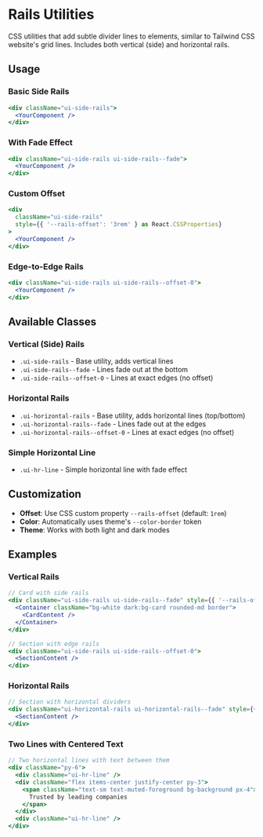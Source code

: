 # Rails Utilities

CSS utilities that add subtle divider lines to elements, similar to Tailwind CSS website's grid lines. Includes both vertical (side) and horizontal rails.

## Usage

### Basic Side Rails
```jsx
<div className="ui-side-rails">
  <YourComponent />
</div>
```

### With Fade Effect
```jsx
<div className="ui-side-rails ui-side-rails--fade">
  <YourComponent />
</div>
```

### Custom Offset
```jsx
<div 
  className="ui-side-rails" 
  style={{ '--rails-offset': '3rem' } as React.CSSProperties}
>
  <YourComponent />
</div>
```

### Edge-to-Edge Rails
```jsx
<div className="ui-side-rails ui-side-rails--offset-0">
  <YourComponent />
</div>
```

## Available Classes

### Vertical (Side) Rails
- `.ui-side-rails` - Base utility, adds vertical lines
- `.ui-side-rails--fade` - Lines fade out at the bottom
- `.ui-side-rails--offset-0` - Lines at exact edges (no offset)

### Horizontal Rails
- `.ui-horizontal-rails` - Base utility, adds horizontal lines (top/bottom)
- `.ui-horizontal-rails--fade` - Lines fade out at the edges
- `.ui-horizontal-rails--offset-0` - Lines at exact edges (no offset)

### Simple Horizontal Line
- `.ui-hr-line` - Simple horizontal line with fade effect

## Customization

- **Offset**: Use CSS custom property `--rails-offset` (default: `1rem`)
- **Color**: Automatically uses theme's `--color-border` token
- **Theme**: Works with both light and dark modes

## Examples

### Vertical Rails
```jsx
// Card with side rails
<div className="ui-side-rails ui-side-rails--fade" style={{ '--rails-offset': '2rem' }}>
  <Container className="bg-white dark:bg-card rounded-md border">
    <CardContent />
  </Container>
</div>

// Section with edge rails
<div className="ui-side-rails ui-side-rails--offset-0">
  <SectionContent />
</div>
```

### Horizontal Rails
```jsx
// Section with horizontal dividers
<div className="ui-horizontal-rails ui-horizontal-rails--fade" style={{ '--rails-offset': '2rem' }}>
  <SectionContent />
</div>
```

### Two Lines with Centered Text
```jsx
// Two horizontal lines with text between them
<div className="py-6">
  <div className="ui-hr-line" />
  <div className="flex items-center justify-center py-3">
    <span className="text-sm text-muted-foreground bg-background px-4">
      Trusted by leading companies
    </span>
  </div>
  <div className="ui-hr-line" />
</div>
```
